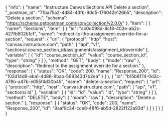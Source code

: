 {
  "info": {
    "name": "Instructure Canvas Sections API Delete a section",
    "_postman_id": "71ba75a2-4d84-43fb-9dd5-176042e126b5",
    "description": "Delete a section.",
    "schema": "https://schema.getpostman.com/json/collection/v2.0.0/"
  },
  "item": [
    {
      "name": "Sections",
      "item": [
        {
          "id": "ac0d098d-8cf8-402e-ab2c-427fb902b1cf",
          "name": "redirect-to-the-assignment-override-for-a-section",
          "request": {
            "url": {
              "protocol": "http",
              "host": "canvas.instructure.com",
              "path": [
                "api",
                "v1",
                "sections/:course_section_id/assignments/assignment_id/override"
              ],
              "variable": [
                {
                  "id": "course_section_id",
                  "value": "course_section_id",
                  "type": "string"
                }
              ]
            },
            "method": "GET",
            "body": {
              "mode": "raw"
            },
            "description": "Redirect to the assignment override for a section."
          },
          "response": [
            {
              "status": "OK",
              "code": 200,
              "name": "Response_200",
              "id": "102d14d9-aba1-4d86-9bab-569343d7b2ea"
            }
          ]
        },
        {
          "id": "b15b8174-0d2c-478b-a47b-e055f4d30b45",
          "name": "delete-a-section",
          "request": {
            "url": {
              "protocol": "http",
              "host": "canvas.instructure.com",
              "path": [
                "api",
                "v1",
                "sections/:id"
              ],
              "variable": [
                {
                  "id": "id",
                  "value": "id",
                  "type": "string"
                }
              ]
            },
            "method": "DELETE",
            "body": {
              "mode": "raw"
            },
            "description": "Delete a section."
          },
          "response": [
            {
              "status": "OK",
              "code": 200,
              "name": "Response_200",
              "id": "9aaf9c34-cce8-48f6-ab5d-2822f122a93d"
            }
          ]
        }
      ]
    }
  ]
}